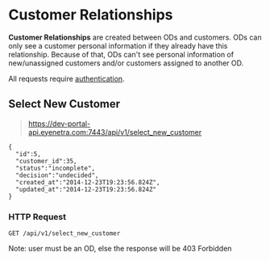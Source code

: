 # Customer Relationships

**Customer Relationships** are created between ODs and customers. ODs can only see a customer personal information if they already have this relationship. Because of that, ODs can't see personal information of new/unassigned customers and/or customers assigned to another OD.

<aside class="warn">
All requests require <a href="#basic-authentication">authentication</a>.
</aside>

## Select New Customer

> https://dev-portal-api.eyenetra.com:7443/api/v1/select_new_customer

````
{
  "id":5,
  "customer_id":35,
  "status":"incomplete",
  "decision":"undecided",
  "created_at":"2014-12-23T19:23:56.824Z",
  "updated_at":"2014-12-23T19:23:56.824Z"
}
````

### HTTP Request

`GET /api/v1/select_new_customer`

Note: user must be an OD, else the response will be 403 Forbidden
